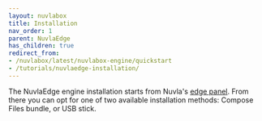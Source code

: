 ```yaml
---
layout: nuvlabox
title: Installation
nav_order: 1
parent: NuvlaEdge
has_children: true
redirect_from:
- /nuvlabox/latest/nuvlabox-engine/quickstart
- /tutorials/nuvlaedge-installation/
---
```


The NuvlaEdge engine installation starts from Nuvla's [edge panel](https://nuvla.io/ui/edge). From there you can opt for one of two available installation methods: Compose Files bundle, or USB stick.
